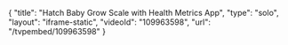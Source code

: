 {
    "title": "Hatch Baby Grow Scale with Health Metrics App",
    "type": "solo",
    "layout": "iframe-static",
    "videoId": "109963598",
    "url": "\/tvpembed\/109963598"
}